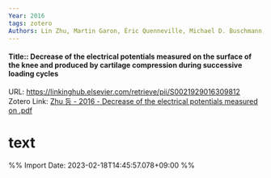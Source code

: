 ```yaml
---
Year: 2016
tags: zotero
Authors: Lin Zhu, Martin Garon, Éric Quenneville, Michael D. Buschmann, Pierre Savard
---
```


#### Title:: Decrease of the electrical potentials measured on the surface of the knee and produced by cartilage compression during successive loading cycles
URL: https://linkinghub.elsevier.com/retrieve/pii/S0021929016309812
Zotero Link: [Zhu 등 - 2016 - Decrease of the electrical potentials measured on .pdf](zotero://select/library/items/Y7KF5KA6)

# text


%% Import Date: 2023-02-18T14:45:57.078+09:00 %%
